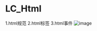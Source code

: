 # LC_Html
1.html规范  2.html标签  3.html事件
![image](https://user-images.githubusercontent.com/26539681/123581890-66753b00-d80f-11eb-9f38-5e941abe87ba.png)
